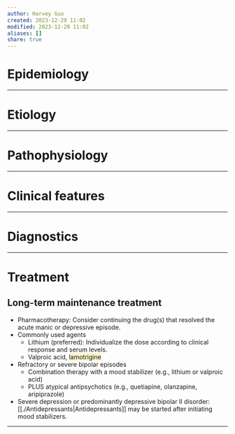 ```yaml
---
author: Harvey Guo
created: 2023-12-29 11:02
modified: 2023-12-29 11:02
aliases: []
share: true
---
```


# Epidemiology


---
# Etiology


---
# Pathophysiology


---
# Clinical features


---
# Diagnostics


---
# Treatment
## Long-term maintenance treatment
- Pharmacotherapy: Consider continuing the drug(s) that resolved the acute manic or depressive episode.
- Commonly used agents
	- Lithium (preferred): Individualize the dose according to clinical response and serum levels.
	- Valproic acid, <span style="background:rgba(240, 200, 0, 0.2)">lamotrigine</span>
- Refractory or severe bipolar episodes
	- Combination therapy with a mood stabilizer (e.g., lithium or valproic acid)
	- PLUS atypical antipsychotics (e.g., quetiapine, olanzapine, aripiprazole)
- Severe depression or predominantly depressive bipolar II disorder: [[./Antidepressants|Antidepressants]] may be started after initiating mood stabilizers.

---
